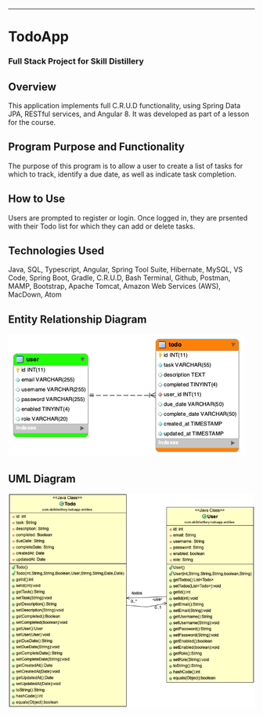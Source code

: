 ---
# TodoApp
### Full Stack Project for Skill Distillery

## Overview
This application implements full C.R.U.D functionality, using Spring Data JPA, RESTful services, and Angular 8. It was developed as part of a lesson for the course.

## Program Purpose and Functionality
The purpose of this program is to allow a user to create a list of tasks for which to track, identify a due date, as well as indicate task completion. 

## How to Use
Users are prompted to register or login. Once logged in, they are prsented with their Todo list for which they can add or delete tasks.

## Technologies Used
Java, SQL, Typescript, Angular, Spring Tool Suite, Hibernate, MySQL, VS Code, Spring Boot, Gradle, C.R.U.D, Bash Terminal, Github, Postman, MAMP, Bootstrap, Apache Tomcat, Amazon Web Services (AWS), MacDown, Atom

## Entity Relationship Diagram
![](DB/tododb.png)

## UML Diagram
![](TodoJPA/todoUML.png)

